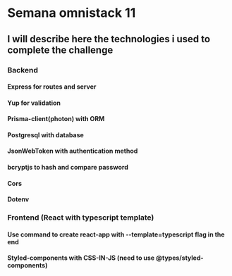 # Semana omnistack 11

## I will describe here the technologies i used to complete the challenge

### Backend

#### Express for routes and server
#### Yup for validation
#### Prisma-client(photon) with ORM
#### Postgresql with database
#### JsonWebToken with authentication method
#### bcryptjs to hash and compare password
#### Cors
#### Dotenv

### Frontend (React with typescript template)

#### Use command to create react-app with --template=typescript flag in the end

#### Styled-components with CSS-IN-JS (need to use @types/styled-components)


